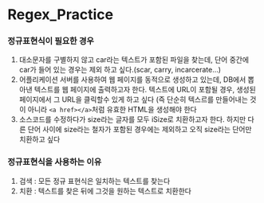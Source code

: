 # Regex_Practice

### 정규표현식이 필요한 경우

1. 대소문자를 구별하지 않고 car라는 텍스트가 포함된 파일을 찾는데, 단어 중간에 car가 들어 있는 경우는 제외 하고 싶다.(scar, carry, incarcerate...)
2. 어플리케이션 서버를 사용하여 웹 페이지를 동적으로 생성하고 있는데, DB에서 뽑아낸 텍스트를 웹 페이지에 출력하고자 한다. 텍스트에 URL이 포함될 경우, 생성된 페이지에서 그 URL을 클릭할수 있게 하고 싶다 (즉 단순히 텍스르를 만들어내는 것이 아니라 `<a href></a>`처럼 유효한 HTML을 생성해야 한다
3. 소스코드를 수정하다가  size라는 글자를 모두 iSize로 치환하고자 한다. 하지만 다른 단어 사이에 size라는 철자가 포함된 경우에는 제외하고 오직 size라는 단어만 치환하고 싶다

### 정규표현식을 사용하는 이유

1. 검색 : 모든 정규 표현식은 일치하는 텍스트를 찾는다
2. 치환 : 텍스트를 찾은 뒤에 그것을 원하는 텍스트로 치환한다